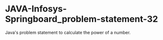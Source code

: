 # JAVA-Infosys-Springboard_problem-statement-32
Java's problem statement to calculate the power of a number.
